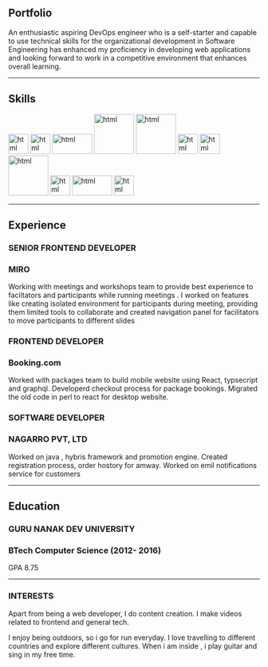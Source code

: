 ## Portfolio

An enthusiastic aspiring DevOps engineer who is a self-starter and capable to use technical skills for the organizational development in Software Engineering has enhanced my proficiency in developing web applications and looking forward to work in a competitive environment that enhances overall learning.


---

## Skills

<p align='left'>
  <img src="https://upload.wikimedia.org/wikipedia/commons/thumb/3/35/Tux.svg/1200px-Tux.svg.png" alt="html" width="40" height="40">
   <img src="https://git-scm.com/images/logos/downloads/Git-Icon-1788C.png" alt="html" width="40" height="40">
   <img src="https://upload.wikimedia.org/wikipedia/commons/thumb/5/52/Apache_Maven_logo.svg/2560px-Apache_Maven_logo.svg.png" alt="html" width="80" height="40">
   <img src="https://user-images.githubusercontent.com/7955995/29498304-ee71d418-85c6-11e7-9f95-e87a4439ed3c.png" alt="html" width="80" height="80">
   <img src="https://www.logolynx.com/images/logolynx/s_59/59c885c20205e66a44aa9b812defd201.jpeg" alt="html" width="80" height="80">
   <img src="https://logowik.com/content/uploads/images/jenkins8460.jpg" alt="html" width="40" height="40">
   <img src="https://logos-world.net/wp-content/uploads/2021/02/Docker-Symbol.png" alt="html" width="40" height="40">
   <img src="https://www.vectorlogo.zone/logos/kubernetes/kubernetes-ar21.png" alt="html" width="80" height="80">
  <img src="https://upload.wikimedia.org/wikipedia/commons/thumb/2/24/Ansible_logo.svg/1664px-Ansible_logo.svg.png" alt="html" width="40" height="40">
  <img src="https://www.vectorlogo.zone/logos/terraformio/terraformio-ar21.png" alt="html" width="80" height="40">
  <img src="https://www.nagios.org/wp-content/uploads/2015/06/Nagios-Logo.jpg" alt="html" width="40" height="40">
  
</p>

---

## Experience

### **SENIOR FRONTEND DEVELOPER**
### MIRO

Working with meetings and workshops team to provide best experience to faciltators and participants while running meetings . I worked on features like creating isolated environment for participants during meeting, providing them limited tools to collaborate and created navigation panel for facilitators to move participants to different slides

### **FRONTEND DEVELOPER**
### Booking.com

Worked with packages team to build mobile website using React, typsecript and graphql. Developerd checkout process for package bookings. Migrated the old code in perl to react for desktop website.

### **SOFTWARE DEVELOPER**
### NAGARRO PVT, LTD

Worked on java , hybris framework and promotion engine. Created registration process, order hostory for amway. Worked on emil notifications service for customers

---

## Education

### **GURU NANAK DEV UNIVERSITY**
### BTech Computer Science (2012- 2016)
GPA 8.75

---

### INTERESTS
Apart from being a web developer, I do content creation. I make videos related to frontend and general tech.

I enjoy being outdoors, so i go for run everyday. I love travelling to different countries and explore different cultures. When i am inside , i play guitar and sing in my free time.
